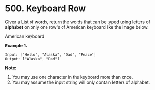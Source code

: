 # 500. Keyboard Row

Given a List of words, return the words that can be typed using letters of **alphabet** on only one row's of American keyboard like the image below.

American keyboard

**Example 1:**

    Input: ["Hello", "Alaska", "Dad", "Peace"]
    Output: ["Alaska", "Dad"]

**Note:**

1. You may use one character in the keyboard more than once.
2. You may assume the input string will only contain letters of alphabet.
